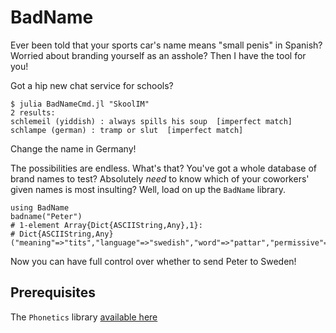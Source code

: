 # BadName

Ever been told that your sports car's name means "small penis" in Spanish? Worried about branding yourself as an asshole? Then I have the tool for you!

Got a hip new chat service for schools?

```
$ julia BadNameCmd.jl "SkoolIM"
2 results:
schlemeil (yiddish) : always spills his soup  [imperfect match]
schlampe (german) : tramp or slut  [imperfect match]
```

Change the name in Germany!

The possibilities are endless. What's that? You've got a whole database of brand names to test? Absolutely _need_ to know which of your coworkers' given names is most insulting? Well, load on up the `BadName` library.

```{julia}
using BadName
badname("Peter")
# 1-element Array{Dict{ASCIIString,Any},1}:
# Dict{ASCIIString,Any}("meaning"=>"tits","language"=>"swedish","word"=>"pattar","permissive"=>false)
```

Now you can have full control over whether to send Peter to Sweden!

## Prerequisites 

The `Phonetics` library [available here](https://github.com/Betawolf/Phonetics.jl)
